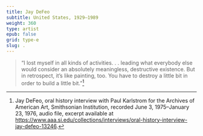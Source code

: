 ```yaml
---
title: Jay DeFeo
subtitle: United States, 1929–1989
weight: 360
type: artist
epub: false
grid: type-e
slug: .
---
```

> “I lost myself in all kinds of activities. . . leading what everybody else would consider an absolutely meaningless, destructive existence. But in retrospect, it’s like painting, too. You have to destroy a little bit in order to build a little bit.”[^1]

[^1]: Jay DeFeo, oral history interview with Paul Karlstrom for the Archives of American Art, Smithsonian Institution, recorded June 3, 1975–January 23, 1976, audio file, excerpt available at https://www.aaa.si.edu/collections/interviews/oral-history-interview-jay-defeo-13246.
